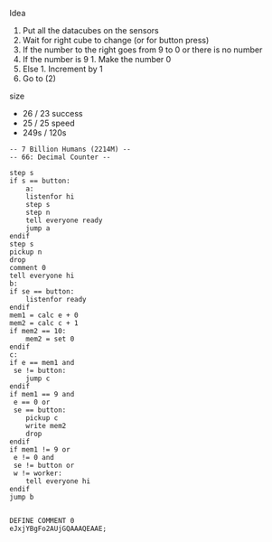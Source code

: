 
Idea
1. Put all the datacubes on the sensors
2. Wait for right cube to change (or for button press)
3. If the number to the right goes from 9 to 0
  or there is no number
  1. If the number is 9
    1. Make the number 0
  2. Else
    1. Increment by 1
4. Go to (2)

size
* 26 / 23
success
* 25 / 25
speed
* 249s / 120s

```
-- 7 Billion Humans (2214M) --
-- 66: Decimal Counter --

step s
if s == button:
	a:
	listenfor hi
	step s
	step n
	tell everyone ready
	jump a
endif
step s
pickup n
drop
comment 0
tell everyone hi
b:
if se == button:
	listenfor ready
endif
mem1 = calc e + 0
mem2 = calc c + 1
if mem2 == 10:
	mem2 = set 0
endif
c:
if e == mem1 and
 se != button:
	jump c
endif
if mem1 == 9 and
 e == 0 or
 se == button:
	pickup c
	write mem2
	drop
endif
if mem1 != 9 or
 e != 0 and
 se != button or
 w != worker:
	tell everyone hi
endif
jump b


DEFINE COMMENT 0
eJxjYBgFo2AUjGQAAAQEAAE;


```
